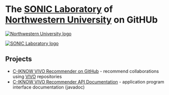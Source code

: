 # The [SONIC Laboratory][2] of [Northwestern University][1] on GitHUb

[![Northwestern University logo][5]][1]
   
[![SONIC Laboratory logo][4]][2]

## Projects

* [C-IKNOW VIVO Recommender on GitHub][3] - recommend collaborations using [VIVO][6] repositories
* [C-IKNOW VIVO Recommender API Documentation][7] - application program interface documentation (javadoc)

[1]: http:/www.northwestern.edu
[2]: http://sonic.northwestern.edu
[3]: http://soniclab.github.com/VIVO-Recommender/
[4]: http://sonic.northwestern.edu/wp-content/uploads/2011/06/RGB-SONICv3.png
[5]: http://www.northwestern.edu/univ-relations/identity-system/logos/NU_Logo_purple.jpg
[6]: http://vivoweb.org/
[7]: http://soniclab.github.com/apidocs/VIVORecommender/index.html